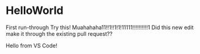 # HelloWorld
First run-through
Try this! Muahahaha11!!1!!1!1!11111!!!!!!!!!!1
Did this new edit make it through the existing pull request??

Hello from VS Code!